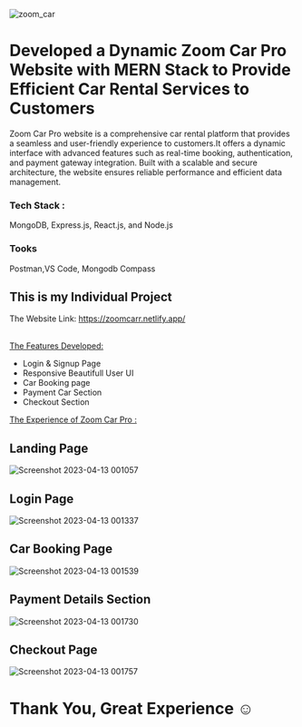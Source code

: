 ![zoom_car](https://user-images.githubusercontent.com/113687128/231551803-3d7f9ee0-bd2a-4f12-8d14-abdadd4daf29.png)


# Developed a Dynamic Zoom Car Pro Website with MERN Stack to Provide Efficient Car Rental Services to Customers
 Zoom Car Pro website is a comprehensive car rental platform that provides a seamless and user-friendly experience to customers.It offers a dynamic interface with advanced features such as real-time booking, authentication, and payment gateway integration. Built with a scalable and secure architecture, the website ensures reliable performance and efficient data management.
 
 <h3>Tech Stack :</h3>
 MongoDB, Express.js, React.js, and Node.js
 
 <h3>Tooks</h3>
 Postman,VS Code, Mongodb Compass

<h2>This is my Individual Project</h2>

The Website Link: https://zoomcarr.netlify.app/ <br/><br/>

 <ins>The Features Developed: </ins>

 <ul>
   <li>Login & Signup Page</li>
   <li>Responsive Beautifull User UI</li>
   <li>Car Booking page</li>
   <li>Payment Car Section</li>
   <li>Checkout Section</li>
 </ul>
  
  <ins>The Experience of Zoom Car Pro :</ins> <br/>
   <h2>Landing Page</h2>
   
![Screenshot 2023-04-13 001057](https://user-images.githubusercontent.com/113687128/231554221-576409cf-de51-4f37-b443-2fb7ed88ae48.png)

  <h2>Login Page</h2>
  
  ![Screenshot 2023-04-13 001337](https://user-images.githubusercontent.com/113687128/231554842-13bf6c5f-4e9c-4342-84a4-c2d820c7b329.png)

<h2>Car Booking Page</h2>

![Screenshot 2023-04-13 001539](https://user-images.githubusercontent.com/113687128/231555441-24d778d6-9534-41d1-b681-557da3e9b331.png)

<h2>Payment Details Section</h2>

![Screenshot 2023-04-13 001730](https://user-images.githubusercontent.com/113687128/231555901-0f5f5b24-fdfc-4fe4-8f73-12b0578d6057.png)

<h2>Checkout Page</h2>

![Screenshot 2023-04-13 001757](https://user-images.githubusercontent.com/113687128/231555996-2013729e-c8d0-4ebf-a4db-bbbe76ffe0d2.png)


<h1>Thank You, Great Experience ☺️</h1>
